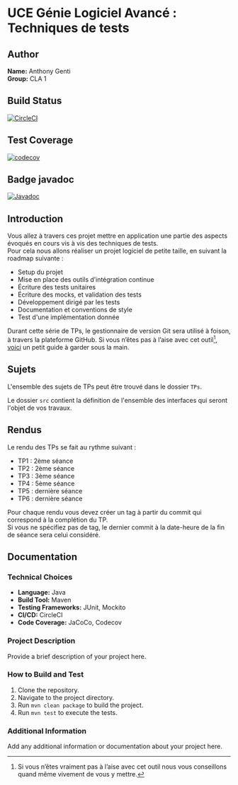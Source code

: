 # UCE Génie Logiciel Avancé : Techniques de tests

## Author
**Name:** Anthony Genti  
**Group:** CLA 1

## Build Status
[![CircleCI](https://circleci.com/gh/Anthony-genti/ceri-m1-techniques-de-test.svg?style=svg)](https://circleci.com/gh/Anthony-genti/ceri-m1-techniques-de-test)

## Test Coverage
[![codecov](https://codecov.io/gh/Anthony-genti/ceri-m1-techniques-de-test/branch/master/graph/badge.svg)](https://codecov.io/gh/Anthony-genti/ceri-m1-techniques-de-test)

## Badge javadoc

[![Javadoc](https://img.shields.io/badge/docs-javadoc-blue.svg)](https://<Anthony-genti>.github.io/ceri-m1-techniques-de-test/apidocs/)


## Introduction

Vous allez à travers ces projet mettre en application une partie des aspects évoqués en cours vis à vis des techniques de tests.  
Pour cela nous allons réaliser un projet logiciel de petite taille, en suivant la roadmap suivante :
- Setup du projet
- Mise en place des outils d’intégration continue
- Écriture des tests unitaires
- Écriture des mocks, et validation des tests
- Développement dirigé par les tests
- Documentation et conventions de style
- Test d'une implémentation donnée

Durant cette série de TPs, le gestionnaire de version Git sera utilisé à foison, à travers la plateforme GitHub. Si vous n’êtes pas à l’aise avec cet outil[^1], [voici](http://rogerdudler.github.io/git-guide/) un petit guide à garder sous la main.

## Sujets

L'ensemble des sujets de TPs peut être trouvé dans le dossier `TPs`.

Le dossier `src` contient la définition de l'ensemble des interfaces qui seront l'objet de vos travaux.

## Rendus

Le rendu des TPs se fait au rythme suivant :

- TP1 : 2ème séance
- TP2 : 2ème séance
- TP3 : 3ème séance
- TP4 : 5ème séance
- TP5 : dernière séance
- TP6 : dernière séance

Pour chaque rendu vous devez créer un tag à partir du commit qui correspond à la complétion du TP.  
Si vous ne spécifiez pas de tag, le dernier commit à la date-heure de la fin de séance sera celui considéré.

## Documentation
### Technical Choices
- **Language:** Java
- **Build Tool:** Maven
- **Testing Frameworks:** JUnit, Mockito
- **CI/CD:** CircleCI
- **Code Coverage:** JaCoCo, Codecov

### Project Description
Provide a brief description of your project here.

### How to Build and Test
1. Clone the repository.
2. Navigate to the project directory.
3. Run `mvn clean package` to build the project.
4. Run `mvn test` to execute the tests.

### Additional Information
Add any additional information or documentation about your project here.

[^1]: Si vous n’êtes vraiment pas à l’aise avec cet outil nous vous conseillons quand même vivement de vous y mettre.

